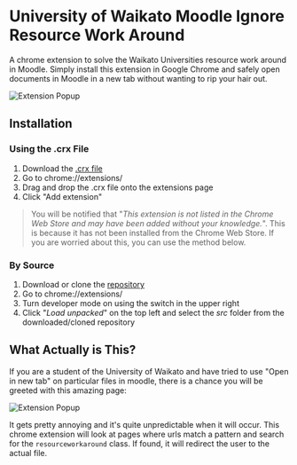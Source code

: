 # University of Waikato Moodle Ignore Resource Work Around
A chrome extension to solve the Waikato Universities resource work around in Moodle. Simply install this extension in Google Chrome and safely open documents in Moodle in a new tab without wanting to rip your hair out.

![Extension Popup](https://nitratine.net/images/university-of-waikato-moodle-ignore-resource-work-around/extension_popup.png)

## Installation
### Using the .crx File
1. Download the [.crx file](https://github.com/brentvollebregt/uow-moodle-rwa-ignorer/raw/master/uow-moodle-rwa-ignorer.crx)
2. Go to chrome://extensions/
3. Drag and drop the .crx file onto the extensions page
4. Click "Add extension"

> You will be notified that "*This extension is not listed in the Chrome Web Store and may have been added without your knowledge.*". This is because it has not been installed from the Chrome Web Store. If you are worried about this, you can use the method below.

### By Source
1. Download or clone the [repository](https://github.com/brentvollebregt/uow-moodle-rwa-ignorer)
2. Go to chrome://extensions/
3. Turn developer mode on using the switch in the upper right
4. Click "*Load unpacked*" on the top left and select the *src* folder from the downloaded/cloned repository

## What Actually is This?
If you are a student of the University of Waikato and have tried to use "Open in new tab" on particular files in moodle, there is a chance you will be greeted with this amazing page:

![Extension Popup](https://nitratine.net/images/university-of-waikato-moodle-ignore-resource-work-around/target.png)

It gets pretty annoying and it's quite unpredictable when it will occur. This chrome extension will look at pages where urls match a pattern and search for the `resourceworkaround` class. If found, it will redirect the user to the actual file.